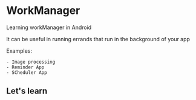 # WorkManager

Learning workManager in Android

It can be useful in running errands that run in the background of your app

Examples:

    - Image processing
    - Reminder App
    - SCheduler App

## Let's learn
